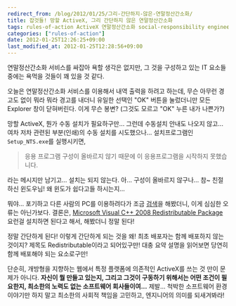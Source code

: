 ```yaml
---
redirect_from: /blog/2012/01/25/그리-간단하지-않은-연말정산간소화/
title: 잡것들! 망할 ActiveX, 그리 간단하지 않은 연말정산간소화
tags: rules-of-action ActiveX 연말정산간소화 social-responsibility engineer
categories: ["rules-of-action"]
date: 2012-01-25T12:26:25+09:00
last_modified_at: 2012-01-25T12:28:56+09:00
---
```

연말정산간소화 서비스를 싸잡아 욕할 생각은 없지만, 그 것을 구성하고
있는 IT 요소들 중에는 욕먹을 것들이 꽤 있을 것 같다.

오늘은 연말정산간소화 서비스를 이용해서 내역 출력을 하려고 하는데,
무슨 아무런 경고도 없이 뭐라 뭐라 경고를 내더니 유일한 선택인 "OK"
버튼을 눌렀더니만 모든 Explorer 창이 닫혀버린다. 이게 무슨 봉변?
(그것도 모르고 "OK" 누른 내가 나쁜가?)

망할 ActiveX, 뭔가 수동 설치가 필요하구만... 그런데 수동설치 안내도
나오지 않고... 여차 저차 관련된 부분(인쇄)의 수동 설치를 시도했으나...
설치프로그램인 `Setup_NTS.exe`를 실행시키면,

> 응용 프로그램 구성이 올바르지 않기 때문에 이 응용프로그램을
> 시작하지 못했습니다.

라는 메시지만 남기고... 설치는 되지 않는다. 아... 구성이 올바르지
않구나... 참~ 친절하신 윈도우님! 왜 윈도가 쉽다고들 하시는지...

뭐야... 포기하고 다른 사람의 PC를 이용하려다가 조금
[검색](http://www.google.co.kr/search?hl=ko&q=%22%EC%9D%91%EC%9A%A9+%ED%94%84%EB%A1%9C%EA%B7%B8%EB%9E%A8+%EA%B5%AC%EC%84%B1%EC%9D%B4+%EC%98%AC%EB%B0%94%EB%A5%B4%EC%A7%80+%EC%95%8A%EA%B8%B0+%EB%95%8C%EB%AC%B8%EC%97%90%22)을
해봤더니, 이게 심심한 오류는 아닌가보다. 결론은,
[Microsoft Visual C++ 2008 Redistributable Package](http://www.microsoft.com/download/en/details.aspx?id=29)
요런걸 설치하면 된다고 해서, 해봤더니 정말 된다!

정말 간단하게 된다! 이렇게 간단하게 되는 것을 왜! 최초 배포자는 함께
배포하지 않는 것이지? 제목도 Redistributable이라고 되어있구만! 대충
요약 설명을 읽어보면 당연히 함께 배포해야 되는 요소로구만!

단순히, 개방형을 지향하는 웹에서 특정 플랫폼에 의존적인 ActiveX를
쓰는 것 만이 문제가 아니다. **자신이 뭘 만들고 있는지, 그리고 그것이
구동하기 위해서는 어떤 조건이 필요한지, 최소한의 노력도 없는
소프트웨어 회사들이여...** 제발... 척박한 소프트웨어 환경 이야기만
하지 말고 최소한의 사회적 책임을 고민하고, 엔지니어의 의미를 되새겨봐라!

